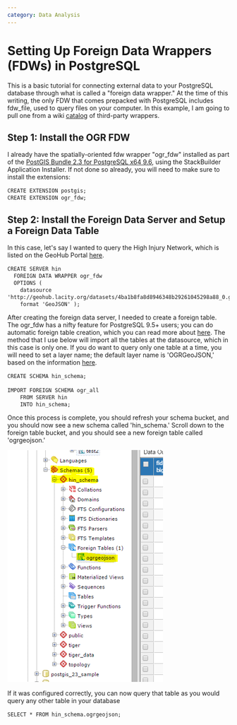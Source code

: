 ```yaml
---
category: Data Analysis
---
```

# Setting Up Foreign Data Wrappers (FDWs) in PostgreSQL
This is a basic tutorial for connecting external data to your PostgreSQL database through what is called a "foreign data wrapper." 
At the time of this writing, the only FDW that comes prepacked with PostgreSQL includes fdw_file, used to query files on your computer. 
In this example, I am going to pull one from a wiki [catalog](http://wiki.postgresql.org/wiki/Foreign_data_wrappers) of third-party wrappers.

## Step 1: Install the OGR FDW
I already have the spatially-oriented fdw wrapper "ogr_fdw" installed as part of 
the [PostGIS Bundle 2.3 for PostgreSQL x64 9.6](http://postgis.net/windows_downloads/),
using the StackBuilder Application Installer. If not done so already, you will need to make
sure to install the extensions:
```
CREATE EXTENSION postgis;
CREATE EXTENSION ogr_fdw;
```

## Step 2: Install the Foreign Data Server and Setup a Foreign Data Table
In this case, let's say I wanted to query the High Injury Network, which is listed on the GeoHub Portal [here](http://geohub.lacity.org/datasets/4ba1b8fa8d8946348b29261045298a88_0).
```
CREATE SERVER hin
  FOREIGN DATA WRAPPER ogr_fdw
  OPTIONS (
    datasource 'http://geohub.lacity.org/datasets/4ba1b8fa8d8946348b29261045298a88_0.geojson',
    format 'GeoJSON' );
```
After creating the foreign data server, I needed to create a foreign table. The ogr_fdw has a nifty feature for PostgreSQL 9.5+ users; 
you can do automatic foreign table creation, which you can read more about [here](https://github.com/pramsey/pgsql-ogr-fdw). The method that I use below will import all the tables at the datasource, which in this case is only one. If you do want to query only one table at a time, you will need to set a layer name; the default layer name is 'OGRGeoJSON,' based on the information [here](http://www.gdal.org/drv_geojson.html).
```
CREATE SCHEMA hin_schema;

IMPORT FOREIGN SCHEMA ogr_all 
	FROM SERVER hin 
    INTO hin_schema;
```
Once this process is complete, you should refresh your schema bucket, and you should now see a new schema called 'hin_schema.' Scroll down to the foreign table bucket, and you should see a new foreign table called 'ogrgeojson.' 

![FDW_ForeignTableSchema](/images/FDW_ForeignTableSchema.PNG)

If it was configured correctly, you can now query that table as you would query any other table in your database
```
SELECT * FROM hin_schema.ogrgeojson;
```



